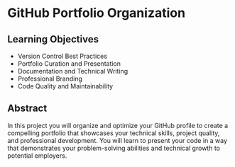 # GitHub Portfolio Organization

## Learning Objectives

- Version Control Best Practices
- Portfolio Curation and Presentation
- Documentation and Technical Writing
- Professional Branding
- Code Quality and Maintainability

## Abstract

In this project you will organize and optimize your GitHub profile to create a compelling portfolio that showcases your technical skills, project quality, and professional development. You will learn to present your code in a way that demonstrates your problem-solving abilities and technical growth to potential employers.
